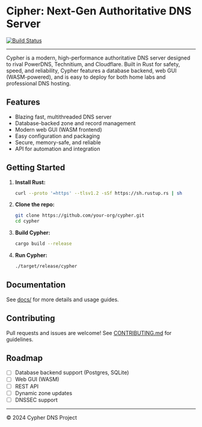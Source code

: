# Cipher: Next-Gen Authoritative DNS Server
[![Build Status](https://img.shields.io/github/actions/workflow/status/ghostkellz/cipher/ci.yaml?branch=main&label=build)](https://github.com/youruser/zendns/actions)


---

Cypher is a modern, high-performance authoritative DNS server designed to rival PowerDNS, Technitium, and Cloudflare. Built in Rust for safety, speed, and reliability, Cypher features a database backend, web GUI (WASM-powered), and is easy to deploy for both home labs and professional DNS hosting.

## Features
- Blazing fast, multithreaded DNS server
- Database-backed zone and record management
- Modern web GUI (WASM frontend)
- Easy configuration and packaging
- Secure, memory-safe, and reliable
- API for automation and integration

## Getting Started

1. **Install Rust:**
   ```sh
   curl --proto '=https' --tlsv1.2 -sSf https://sh.rustup.rs | sh
   ```
2. **Clone the repo:**
   ```sh
   git clone https://github.com/your-org/cypher.git
   cd cypher
   ```
3. **Build Cypher:**
   ```sh
   cargo build --release
   ```
4. **Run Cypher:**
   ```sh
   ./target/release/cypher
   ```

## Documentation
See [docs/](docs/) for more details and usage guides.

## Contributing
Pull requests and issues are welcome! See [CONTRIBUTING.md](CONTRIBUTING.md) for guidelines.

## Roadmap
- [ ] Database backend support (Postgres, SQLite)
- [ ] Web GUI (WASM)
- [ ] REST API
- [ ] Dynamic zone updates
- [ ] DNSSEC support

---

© 2024 Cypher DNS Project

